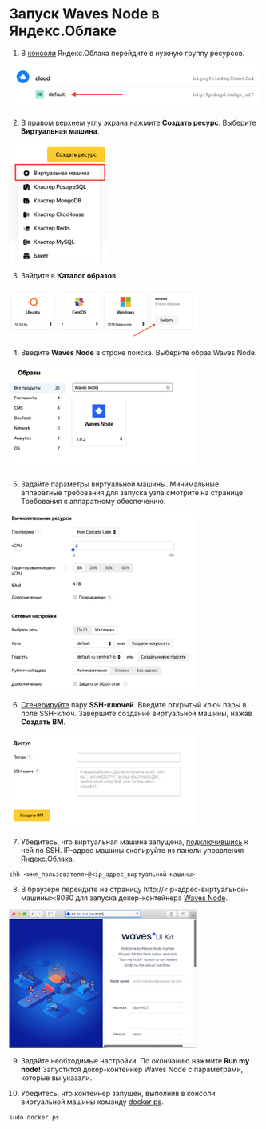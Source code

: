 # Запуск Waves Node в Яндекс.Облаке

1. В [консоли](https://console.cloud.yandex.ru/) Яндекс.Облака перейдите в нужную группу ресурсов.

<img src="img/resource-group.png" width="500"/> <br>

2. В правом верхнем углу экрана нажмите **Создать ресурс**. Выберите **Виртуальная машина**.

<img src="img/create-resource.png" width="200"/> <br>

3. Зайдите в **Каталог образов**.

<img src="img/catalog.png" width="375"/> <br>

4. Введите **Waves Node** в строке поиска. Выберите образ Waves Node.

<img src="img/search-bar.png" width="375"/> <br>

5. Задайте параметры виртуальной машины. Минимальные аппаратные требования для запуска узла смотрите на странице Требования к аппаратному обеспечению.

<img src="img/virtual-machine-parameters.png" width="375"/> <br>

6. [Сгенерируйте](https://cloud.yandex.ru/docs/compute/operations/vm-connect/ssh) пару **SSH-ключей**. Введите открытый ключ пары в поле SSH-ключ. Завершите создание виртуальной машины, нажав **Создать ВМ**.

<img src="img/create-vm.png" width="375"/> <br>

7. Убедитесь, что виртуальная машина запущена, [подключившись](https://cloud.yandex.ru/docs/compute/operations/vm-connect/ssh#vm-connect) к ней по SSH. IP-адрес машины скопируйте из панели управления Яндекс.Облака.

``` console
shh <имя_пользователя>@<ip_адрес_виртуальной-машины>
```

8. В браузере перейдите на страницу http://<ip-адрес-виртуальной-машины>:8080 для запуска докер-контейнера [Waves Node](https://github.com/wavesplatform/Waves).

<img src="img/docker-container.png" width="375"/> <br>

9. Задайте необходимые настройки. По окончанию нажмите **Run my node!** Запустится докер-контейнер Waves Node с параметрами, которые вы указали.

10. Убедитесь, что контейнер запущен, выполнив в консоли виртуальной машины команду [docker ps](https://docs.docker.com/engine/reference/commandline/ps/).

``` console
sudo docker ps
```
